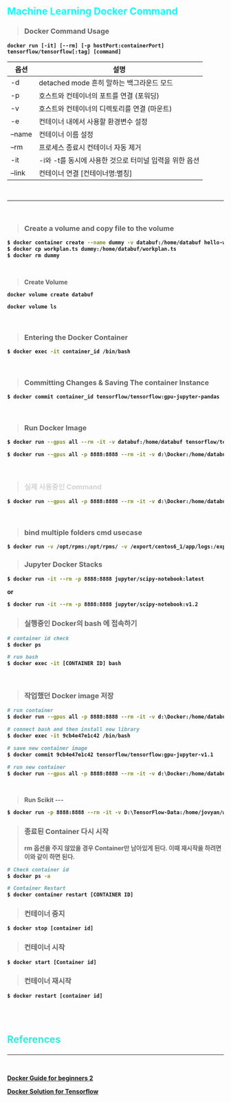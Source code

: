 <b><h3 style="color:cyan; font-size:160%">Machine Learning Docker Command</h3>

> <h3>Docker Command Usage</h3>

``` 
docker run [-it] [--rm] [-p hostPort:containerPort] tensorflow/tensorflow[:tag] [command]
```

옵션	| 설명
--- | ---
-d	| detached mode 흔히 말하는 백그라운드 모드
-p	| 호스트와 컨테이너의 포트를 연결 (포워딩)
-v	| 호스트와 컨테이너의 디렉토리를 연결 (마운트)
-e	| 컨테이너 내에서 사용할 환경변수 설정
–name	| 컨테이너 이름 설정
–rm	| 프로세스 종료시 컨테이너 자동 제거
-it	| -i와 -t를 동시에 사용한 것으로 터미널 입력을 위한 옵션
–link	| 컨테이너 연결 [컨테이너명:별칭]
<br>
<hr>
<br>

> ### Create a volume and copy file to the volume

```bash
$ docker container create --name dummy -v databuf:/home/databuf hello-world
$ docker cp workplan.ts dummy:/home/databuf/workplan.ts
$ docker rm dummy
```
<br>

> Create Volume
```
docker volume create databuf

docker volume ls
```
<br>

> ### Entering the Docker Container
```bash
$ docker exec -it container_id /bin/bash
```
<br>

> ### Committing Changes & Saving The container Instance
```bash
$ docker commit container_id tensorflow/tensorflow:gpu-jupyter-pandas
```
<br>

> ### Run Docker Image
```bash
$ docker run --gpus all --rm -it -v databuf:/home/databuf tensorflow/tensorflow:latest-gpu-pandas bash

$ docker run --gpus all -p 8888:8888 --rm -it -v d:\Docker:/home/databuf tensorflow/tensorflow:latest-gpu-pandas bash
```
<br>

> <h3 style="color:lightgray"><b>실제 사용중인 Command</h3>

```bash
$ docker run --gpus all -p 8888:8888 --rm -it -v d:\Docker:/home/databuf tensorflow/tensorflow:gpu-jupyter
```
<br>

> ### bind multiple folders cmd usecase
```bash
$ docker run -v /opt/rpms:/opt/rpms/ -v /export/centos6_1/app/logs:/export/centos6_1/app/logs -t -i centos6_1 /bin/bash
```

> ### Jupyter Docker Stacks
```bash
$ docker run -it --rm -p 8888:8888 jupyter/scipy-notebook:latest
```
or 
```bash
$ docker run -it --rm -p 8888:8888 jupyter/scipy-notebook:v1.2

```
> <h3>실행중인 Docker의 bash 에 접속하기</h3>
```bash
# container id check
$ docker ps

# run bash
$ docker exec -it [CONTAINER ID] bash
```
<br>

> <h3>작업했던 Docker image 저장 </h3>
```bash
# run container
$ docker run --gpus all -p 8888:8888 --rm -it -v d:\Docker:/home/databuf tensorflow/tensorflow:gpu-jupyter

# connect bash and then install new library
$ docker exec -it 9cb4e47e1c42 /bin/bash

# save new container image
$ docker commit 9cb4e47e1c42 tensorflow/tensorflow:gpu-jupyter-v1.1

# run new container  
$ docker run --gpus all -p 8888:8888 --rm -it -v d:\Docker:/home/databuf tensorflow/tensorflow:gpu-jupyter-v1.1
```
<br>

> Run Scikit ---

```bash
$ docker run -p 8888:8888 --rm -it -v D:\TensorFlow-Data:/home/jovyan/work jupyter/scipy-notebook:latest
```

> <h3>종료된 Container 다시 시작</h3>
> rm 옵션을 주지 않았을 경우 Container만 남아있게 된다. 이때 재시작을 하려면 이와 같이 하면 된다.
```bash
# Check container id 
$ docker ps -a

# Container Restart
$ docker container restart [CONTAINER ID]
```

> <h3>컨테이너 중지
```bash
$ docker stop [container id]
```

> <h3>컨테이너 시작

```bash
$ docker start [Container id]
```

> <h3>컨테이너 재시작

```bash
$ docker restart [container id]
```

<br>

<br>

<h3 style="color:#32EBE0;font-size:160%">References</h3>

----
<br>



  [Docker Guide for beginners 2](https://subicura.com/2017/01/19/docker-guide-for-beginners-2.html)

  [Docker Solution for Tensorflow](https://analyticsindiamag.com/docker-solution-for-tensorflow-2-0-how-to-get-started/)


